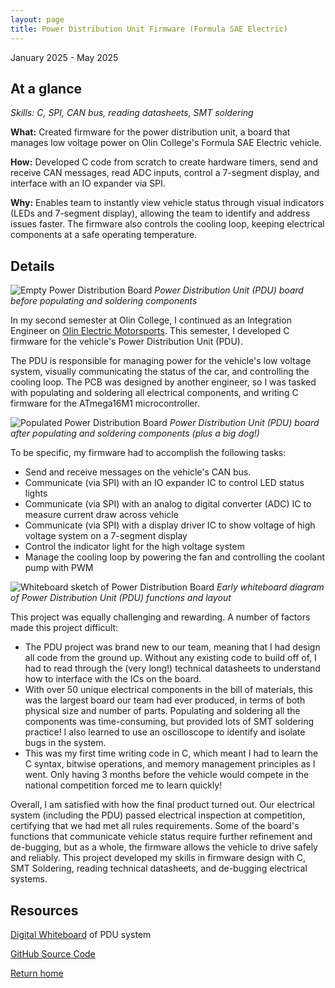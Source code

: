 ```yaml
---
layout: page
title: Power Distribution Unit Firmware (Formula SAE Electric)
---
```


January 2025 - May 2025

## At a glance

_Skills: C, SPI, CAN bus, reading datasheets, SMT soldering_

**What:** Created firmware for the power distribution unit, a board that manages low voltage power on Olin College's Formula SAE Electric vehicle.

**How:** Developed C code from scratch to create hardware timers, send and receive CAN messages, read ADC inputs, control a 7-segment display, and interface with an IO expander via SPI.

**Why:** Enables team to instantly view vehicle status through visual indicators (LEDs and 7-segment display), allowing the team to identify and address issues faster. The firmware also controls the cooling loop, keeping electrical components at a safe operating temperature.

## Details

![Empty Power Distribution Board]({{site.url}}/assets/images/pdu-1.JPG)
_Power Distribution Unit (PDU) board before populating and soldering components_

<p> In my second semester at Olin College, I continued as an Integration Engineer on <a href="https://www.instagram.com/olinelectricmotorsports/" target="_blank">Olin Electric Motorsports</a>. This semester, I developed C firmware for the vehicle's Power Distribution Unit (PDU).</p>

The PDU is responsible for managing power for the vehicle's low voltage system, visually communicating the status of the car, and controlling the cooling loop. The PCB was designed by another engineer, so I was tasked with populating and soldering all electrical components, and writing C firmware for the ATmega16M1 microcontroller.

![Populated Power Distribution Board]({{site.url}}/assets/images/pdu-2.jpg)
_Power Distribution Unit (PDU) board after populating and soldering components (plus a big dog!)_

To be specific, my firmware had to accomplish the following tasks:

- Send and receive messages on the vehicle's CAN bus.
- Communicate (via SPI) with an IO expander IC to control LED status lights
- Communicate (via SPI) with an analog to digital converter (ADC) IC to measure current draw across vehicle
- Communicate (via SPI) with a display driver IC to show voltage of high voltage system on a 7-segment display
- Control the indicator light for the high voltage system
- Manage the cooling loop by powering the fan and controlling the coolant pump with PWM

![Whiteboard sketch of Power Distribution Board]({{site.url}}/assets/images/pdu-3.webp)
_Early whiteboard diagram of Power Distribution Unit (PDU) functions and layout_

This project was equally challenging and rewarding. A number of factors made this project difficult:

- The PDU project was brand new to our team, meaning that I had design all code from the ground up. Without any existing code to build off of, I had to read through the (very long!) technical datasheets to understand how to interface with the ICs on the board.
- With over 50 unique electrical components in the bill of materials, this was the largest board our team had ever produced, in terms of both physical size and number of parts. Populating and soldering all the components was time-consuming, but provided lots of SMT soldering practice! I also learned to use an oscilloscope to identify and isolate bugs in the system.
- This was my first time writing code in C, which meant I had to learn the C syntax, bitwise operations, and memory management principles as I went. Only having 3 months before the vehicle would compete in the national competition forced me to learn quickly!

Overall, I am satisfied with how the final product turned out. Our electrical system (including the PDU) passed electrical inspection at competition, certifying that we had met all rules requirements. Some of the board's functions that communicate vehicle status require further refinement and de-bugging, but as a whole, the firmware allows the vehicle to drive safely and reliably. This project developed my skills in firmware design with C, SMT Soldering, reading technical datasheets, and de-bugging electrical systems.

## Resources

<p><a href="https://miro.com/app/board/uXjVIaUf1E4=/" target="_blank">Digital Whiteboard</a> of PDU system</p>
<p><a href="https://github.com/olin-electric-motorsports/olin-electric-motorsports/tree/jacobkeller/pdu_firmware/vehicle/mkvii/software/pdu" target="_blank"> GitHub Source Code </a></p>

[Return home]({{site.url}})
